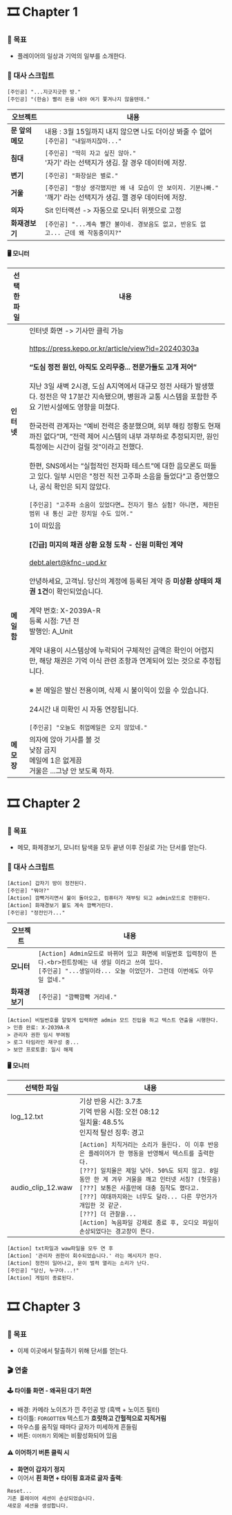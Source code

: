 # 🎞️ Chapter 1

### 🎯 목표
- 플레이어의 일상과 기억의 일부를 소개한다.

### 💬 대사 스크립트
```plaintext
[주인공] "...지긋지긋한 방."
[주인공] "(한숨) 빨리 돈을 내야 여기 쫓겨나지 않을텐데."
```
| 오브젝트 | 내용 |
|----------|------------------------------|
| **문 앞의 메모** | 내용 : 3월 15일까지 내지 않으면 나도 더이상 봐줄 수 없어<br>`[주인공] "내일까지잖아..."`|
| **침대** | `[주인공] "딱히 자고 싶진 않아."`<br>'자기' 라는 선택지가 생김. 잘 경우 데이터에 저장. |
| **변기** | `[주인공] "화장실은 별로."` |
| **거울** | `[주인공] "항상 생각했지만 왜 내 모습이 안 보이지. 기분나빠."`<br>'깨기' 라는 선택지가 생김. 깰 경우 데이터에 저장.
| **의자** | Sit 인터랙션 -> 자동으로 모니터 위젯으로 고정 |
| **화재경보기** | `[주인공] "...계속 빨간 불이네. 경보음도 없고, 반응도 없고... 근데 왜 작동중이지?"` |

#### 🖥️ 모니터
| 선택한 파일 | 내용 |
|----------|------------------------------|
| **인터넷** | 인터넷 화면 -> 기사만 클릭 가능<br><br>https://press.kepo.or.kr/article/view?id=20240303a<br><br>**“도심 정전 원인, 아직도 오리무중... 전문가들도 고개 저어”**<br><br>지난 3일 새벽 2시경, 도심 A지역에서 대규모 정전 사태가 발생했다. 정전은 약 17분간 지속됐으며, 병원과 교통 시스템을 포함한 주요 기반시설에도 영향을 미쳤다.<br><br>한국전력 관계자는 “예비 전력은 충분했으며, 외부 해킹 정황도 현재까진 없다”며, “전력 제어 시스템의 내부 과부하로 추정되지만, 원인 특정에는 시간이 걸릴 것”이라고 전했다.<br><br>한편, SNS에서는 “실험적인 전자파 테스트”에 대한 음모론도 떠돌고 있다. 일부 시민은 "정전 직전 고주파 소음을 들었다"고 증언했으나, 공식 확인은 되지 않았다.<br><br>`[주인공] "고주파 소음이 있었다면… 전자기 펄스 실험? 아니면, 제한된 범위 내 통신 교란 장치일 수도 있어."` |
| **메일함** | 1이 떠있음<br><br>**[긴급] 미지의 채권 상환 요청 도착 - 신원 미확인 계약**<br><br>debt.alert@kfnc-upd.kr<br><br>안녕하세요, 고객님. 당신의 계정에 등록된 계약 중 **미상환 상태의 채권 1건**이 확인되었습니다.<br><br>계약 번호: X-2039A-R<br>등록 시점: 7년 전<br>발행인: A_Unit<br><br>계약 내용이 시스템상에 누락되어 구체적인 금액은 확인이 어렵지만, 해당 채권은 기억 이식 관련 조항과 연계되어 있는 것으로 추정됩니다.<br><br>※ 본 메일은 발신 전용이며, 삭제 시 불이익이 있을 수 있습니다.<br><br>24시간 내 미확인 시 자동 연장됩니다.<br><br>`[주인공] "오늘도 취업메일은 오지 않았네."` |
|**메모장** | 의자에 앉아 기사를 볼 것<br>낮잠 금지<br>메일에 1은 없게끔<br>거울은 ...그냥 안 보도록 하자.|

# 🎞️ Chapter 2

### 🎯 목표
- 메모, 화제경보기, 모니터 탐색을 모두 끝낸 이후 진실로 가는 단서를 얻는다.

### 💬 대사 스크립트

```plaintext
[Action] 갑자기 방이 정전된다.
[주인공] "뭐야?"
[Action] 깜빡거리면서 불이 돌아오고, 컴퓨터가 재부팅 되고 admin모드로 전환된다.
[Action] 화재경보기 불도 계속 깜빡거린다.
[주인공] "정전인가..."
```

| 오브젝트 | 내용 |
|----------|------------------------------|
| **모니터** | `[Action] Admin모드로 바뀌어 있고 화면에 비밀번호 입력창이 뜬다.<br>힌트창에는 내 생일 이라고 쓰여 있다.`<br>`[주인공] "...생일이라... 오늘 이었던가. 그런데 이번에도 아무 일 없네."`|
| **화재경보기** | `[주인공] "깜빡깜빡 거리네."` |

```plaintext
[Action] 비밀번호를 알맞게 입력하면 admin 모드 진입을 하고 텍스트 연출을 시행한다.
> 인증 완료: X-2039A-R
> 관리자 권한 임시 부여됨
> 로그 타임라인 재구성 중...
> 보안 프로토콜: 일시 해제
```

#### 🖥️ 모니터
| 선택한 파일 | 내용 |
|----------|------------------------------|
| log_12.txt | 기상 반응 시간: 3.7초<br>기억 반응 시점: 오전 08:12<br>일치율: 48.5%<br>인지적 탈선 징후: 경고 |
| audio_clip_12.waw | `[Action] 치직거리는 소리가 들린다. 이 이후 반응은 플레이어가 한 행동을 반영해서 텍스트를 출력한다.`<br>`[???] 일치율은 제일 낮아. 50%도 되지 않고. 8일 동안 한 게 겨우 거울을 깨고 인터넷 서칭? (헛웃음)`<br>`[???] 보통은 사흘만에 대충 짐작도 했다고.`<br>`[???] 여태까지와는 너무도 달라... 다른 무언가가 개입한 것 같군.`<br>`[???] 더 관찰을...`<br>`[Action] 녹음파일 강제로 종료 후, 오디오 파일이 손상되었다는 경고창이 뜬다.`|

```plaintext
[Action] txt파일과 waw파일을 모두 연 후
[Action] '관리자 권한이 회수되었습니다.' 라는 메시지가 뜬다.
[Action] 정전이 일어나고, 문이 벌컥 열리는 소리가 난다.
[주인공] "당신, 누구야...!"
[Action] 게임이 종료된다.
```

# 🎞️ Chapter 3

### 🎯 목표
- 이제 이곳에서 탈출하기 위해 단서를 얻는다.

### 🎬 연출

#### 🕹️ 타이틀 화면 - 왜곡된 대기 화면

- 배경: 카메라 노이즈가 낀 주인공 방 (흑백 + 노이즈 필터)
- 타이틀: `FORGOTTEN` 텍스트가 **흐릿하고 간헐적으로 지직거림**
- 마우스를 움직일 때마다 글자가 미세하게 흔들림
- 버튼: `이어하기` 외에는 비활성화되어 있음

#### ⚠️ 이어하기 버튼 클릭 시

- **화면이 갑자기 정지**  
- 이어서 **흰 화면 + 타이핑 효과로 글자 출력**:

```plaintext
Reset...
기존 플레이어 세션이 손상되었습니다.
새로운 세션을 생성합니다.
```
